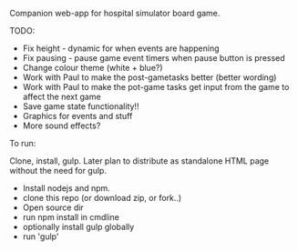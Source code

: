 Companion web-app for hospital simulator board game.

TODO:
* Fix height - dynamic for when events are happening
* Fix pausing - pause game event timers when pause button is pressed
* Change colour theme (white + blue?)
* Work with Paul to make the post-gametasks better (better wording)
* Work with Paul to make the pot-game tasks get input from the game to affect the next game
* Save game state functionality!!
* Graphics for events and stuff
* More sound effects?


To run:

Clone, install, gulp. Later plan to distribute as standalone HTML page  without the need for gulp.

* Install nodejs and npm.
* clone this repo (or download zip, or fork..)
* Open source dir
* run npm install in cmdline
* optionally install gulp globally
* run 'gulp' 
